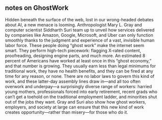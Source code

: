 ## notes on GhostWork

Hidden beneath the surface of the web, lost in our wrong-headed debates about AI, a new menace is looming. Anthropologist Mary L. Gray and computer scientist Siddharth Suri team up to unveil how services delivered by companies like Amazon, Google, Microsoft, and Uber can only function smoothly thanks to the judgment and experience of a vast, invisible human labor force. These people doing “ghost work” make the internet seem smart. They perform high-tech piecework: flagging X-rated content, proofreading, designing engine parts, and much more. An estimated 8 percent of Americans have worked at least once in this “ghost economy,” and that number is growing. They usually earn less than legal minimums for traditional work, they have no health benefits, and they can be fired at any time for any reason, or none.
There are no labor laws to govern this kind of work, and these latter-day assembly lines draw in—and all too often overwork and underpay—a surprisingly diverse range of workers: harried young mothers, professionals forced into early retirement, recent grads who can’t get a toehold on the traditional employment ladder, and minorities shut out of the jobs they want. Gray and Suri also show how ghost workers, employers, and society at large can ensure that this new kind of work creates opportunity—rather than misery—for those who do it.
